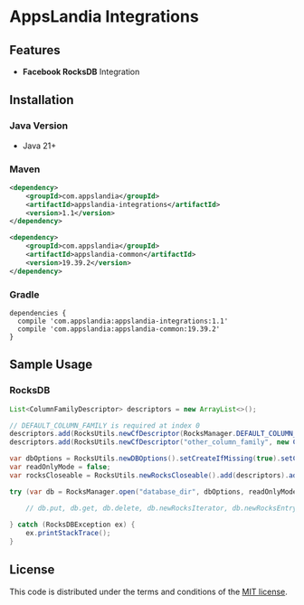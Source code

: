 # AppsLandia Integrations

## Features

 - **Facebook RocksDB** Integration
   
## Installation

### Java Version

- Java 21+

### Maven
```XML
<dependency>
    <groupId>com.appslandia</groupId>
    <artifactId>appslandia-integrations</artifactId>
    <version>1.1</version>
</dependency>

<dependency>
    <groupId>com.appslandia</groupId>
    <artifactId>appslandia-common</artifactId>
    <version>19.39.2</version>
</dependency>
```

### Gradle
```
dependencies {
  compile 'com.appslandia:appslandia-integrations:1.1'
  compile 'com.appslandia:appslandia-common:19.39.2'
}
```

## Sample Usage

### RocksDB
``` java
List<ColumnFamilyDescriptor> descriptors = new ArrayList<>();

// DEFAULT_COLUMN_FAMILY is required at index 0
descriptors.add(RocksUtils.newCfDescriptor(RocksManager.DEFAULT_COLUMN_FAMILY, new ColumnFamilyOptions()));
descriptors.add(RocksUtils.newCfDescriptor("other_column_family", new ColumnFamilyOptions()));

var dbOptions = RocksUtils.newDBOptions().setCreateIfMissing(true).setCreateMissingColumnFamilies(true);
var readOnlyMode = false;
var rocksCloseable = RocksUtils.newRocksCloseable().add(descriptors).add(dbOptions);

try (var db = RocksManager.open("database_dir", dbOptions, readOnlyMode, descriptors, rocksCloseable)) {

	// db.put, db.get, db.delete, db.newRocksIterator, db.newRocksEntryIterator, etc.
	
} catch (RocksDBException ex) {
	ex.printStackTrace();
}
```

## License
This code is distributed under the terms and conditions of the [MIT license](LICENSE).